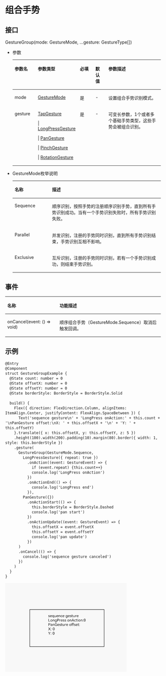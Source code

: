 # 组合手势<a name="ZH-CN_TOPIC_0000001160419381"></a>

## 接口<a name="section46581530142116"></a>

GestureGroup\(mode: GestureMode, ...gesture: GestureType\[\]\)

-   参数

    <a name="table173341539181419"></a>
    <table><thead align="left"><tr id="row1333463916149"><th class="cellrowborder" valign="top" width="16.11%" id="mcps1.1.6.1.1"><p id="p133353392142"><a name="p133353392142"></a><a name="p133353392142"></a>参数名</p>
    </th>
    <th class="cellrowborder" valign="top" width="20.330000000000002%" id="mcps1.1.6.1.2"><p id="p1335143919146"><a name="p1335143919146"></a><a name="p1335143919146"></a>参数类型</p>
    </th>
    <th class="cellrowborder" valign="top" width="11.450000000000001%" id="mcps1.1.6.1.3"><p id="p0335193981413"><a name="p0335193981413"></a><a name="p0335193981413"></a>必填</p>
    </th>
    <th class="cellrowborder" valign="top" width="9.35%" id="mcps1.1.6.1.4"><p id="p1333543911418"><a name="p1333543911418"></a><a name="p1333543911418"></a>默认值</p>
    </th>
    <th class="cellrowborder" valign="top" width="42.76%" id="mcps1.1.6.1.5"><p id="p6335173915149"><a name="p6335173915149"></a><a name="p6335173915149"></a>参数描述</p>
    </th>
    </tr>
    </thead>
    <tbody><tr id="row1433516398146"><td class="cellrowborder" valign="top" width="16.11%" headers="mcps1.1.6.1.1 "><p id="p9335439111419"><a name="p9335439111419"></a><a name="p9335439111419"></a>mode</p>
    </td>
    <td class="cellrowborder" valign="top" width="20.330000000000002%" headers="mcps1.1.6.1.2 "><p id="p43352391148"><a name="p43352391148"></a><a name="p43352391148"></a><a href="#li1176517215161">GestureMode</a></p>
    </td>
    <td class="cellrowborder" valign="top" width="11.450000000000001%" headers="mcps1.1.6.1.3 "><p id="p9335239141417"><a name="p9335239141417"></a><a name="p9335239141417"></a>是</p>
    </td>
    <td class="cellrowborder" valign="top" width="9.35%" headers="mcps1.1.6.1.4 "><p id="p15335839161412"><a name="p15335839161412"></a><a name="p15335839161412"></a>-</p>
    </td>
    <td class="cellrowborder" valign="top" width="42.76%" headers="mcps1.1.6.1.5 "><p id="p71884403389"><a name="p71884403389"></a><a name="p71884403389"></a>设置组合手势识别模式。</p>
    </td>
    </tr>
    <tr id="row8335239171414"><td class="cellrowborder" valign="top" width="16.11%" headers="mcps1.1.6.1.1 "><p id="p17335153941411"><a name="p17335153941411"></a><a name="p17335153941411"></a>gesture</p>
    </td>
    <td class="cellrowborder" valign="top" width="20.330000000000002%" headers="mcps1.1.6.1.2 "><p id="p207391156164411"><a name="p207391156164411"></a><a name="p207391156164411"></a><a href="ts-basic-gestures-tapgesture.md">TapGesture</a></p>
    <p id="p1873975624410"><a name="p1873975624410"></a><a name="p1873975624410"></a>| <a href="ts-basic-gestures-longpressgesture.md">LongPressGesture</a></p>
    <p id="p17391556114410"><a name="p17391556114410"></a><a name="p17391556114410"></a>| <a href="ts-basic-gestures-pangesture.md">PanGesture</a></p>
    <p id="p12739556194416"><a name="p12739556194416"></a><a name="p12739556194416"></a>| <a href="ts-basic-gestures-pinchgesture.md">PinchGesture</a></p>
    <p id="p9739185616449"><a name="p9739185616449"></a><a name="p9739185616449"></a>| <a href="ts-basic-gestures-rotationgesture.md">RotationGesture</a></p>
    </td>
    <td class="cellrowborder" valign="top" width="11.450000000000001%" headers="mcps1.1.6.1.3 "><p id="p14335639151414"><a name="p14335639151414"></a><a name="p14335639151414"></a>是</p>
    </td>
    <td class="cellrowborder" valign="top" width="9.35%" headers="mcps1.1.6.1.4 "><p id="p103359397141"><a name="p103359397141"></a><a name="p103359397141"></a>-</p>
    </td>
    <td class="cellrowborder" valign="top" width="42.76%" headers="mcps1.1.6.1.5 "><p id="p203351539171416"><a name="p203351539171416"></a><a name="p203351539171416"></a>可变长参数，1个或者多个基础手势类型，这些手势会被组合识别。</p>
    </td>
    </tr>
    </tbody>
    </table>

-   <a name="li1176517215161"></a>GestureMode枚举说明

    <a name="table3452114216394"></a>
    <table><thead align="left"><tr id="row245219426397"><th class="cellrowborder" valign="top" width="25.2%" id="mcps1.1.3.1.1"><p id="p545244283914"><a name="p545244283914"></a><a name="p545244283914"></a>名称</p>
    </th>
    <th class="cellrowborder" valign="top" width="74.8%" id="mcps1.1.3.1.2"><p id="p2452114203917"><a name="p2452114203917"></a><a name="p2452114203917"></a>描述</p>
    </th>
    </tr>
    </thead>
    <tbody><tr id="row6452144218390"><td class="cellrowborder" valign="top" width="25.2%" headers="mcps1.1.3.1.1 "><p id="p34529427398"><a name="p34529427398"></a><a name="p34529427398"></a>Sequence</p>
    </td>
    <td class="cellrowborder" valign="top" width="74.8%" headers="mcps1.1.3.1.2 "><p id="p1245211421393"><a name="p1245211421393"></a><a name="p1245211421393"></a>顺序识别，按照手势的注册顺序识别手势，直到所有手势识别成功。当有一个手势识别失败时，所有手势识别失败。</p>
    </td>
    </tr>
    <tr id="row12452184217398"><td class="cellrowborder" valign="top" width="25.2%" headers="mcps1.1.3.1.1 "><p id="p54523425398"><a name="p54523425398"></a><a name="p54523425398"></a>Parallel</p>
    </td>
    <td class="cellrowborder" valign="top" width="74.8%" headers="mcps1.1.3.1.2 "><p id="p745215426391"><a name="p745215426391"></a><a name="p745215426391"></a>并发识别，注册的手势同时识别，直到所有手势识别结束，手势识别互相不影响。</p>
    </td>
    </tr>
    <tr id="row9452134213392"><td class="cellrowborder" valign="top" width="25.2%" headers="mcps1.1.3.1.1 "><p id="p510719111403"><a name="p510719111403"></a><a name="p510719111403"></a>Exclusive</p>
    </td>
    <td class="cellrowborder" valign="top" width="74.8%" headers="mcps1.1.3.1.2 "><p id="p154533425394"><a name="p154533425394"></a><a name="p154533425394"></a>互斥识别，注册的手势同时识别，若有一个手势识别成功，则结束手势识别。</p>
    </td>
    </tr>
    </tbody>
    </table>


## 事件<a name="section660220206578"></a>

<a name="table2683193511513"></a>
<table><thead align="left"><tr id="row76836351515"><th class="cellrowborder" colspan="2" valign="top" id="mcps1.1.4.1.1"><p id="p196831635195112"><a name="p196831635195112"></a><a name="p196831635195112"></a>名称</p>
</th>
<th class="cellrowborder" valign="top" id="mcps1.1.4.1.2"><p id="p186841835145111"><a name="p186841835145111"></a><a name="p186841835145111"></a>功能描述</p>
</th>
</tr>
</thead>
<tbody><tr id="row1468416359511"><td class="cellrowborder" colspan="2" valign="top" headers="mcps1.1.4.1.1 "><p id="p156841935195116"><a name="p156841935195116"></a><a name="p156841935195116"></a>onCancel(event: () =&gt; void)</p>
</td>
<td class="cellrowborder" valign="top" headers="mcps1.1.4.1.2 "><p id="p17684103595118"><a name="p17684103595118"></a><a name="p17684103595118"></a>顺序组合手势（GestureMode.Sequence）取消后触发回调。</p>
</td>
</tr>
</tbody>
</table>

## 示例<a name="section16900453182718"></a>

```
@Entry
@Component
struct GestureGroupExample {
  @State count: number = 0
  @State offsetX: number = 0
  @State offsetY: number = 0
  @State borderStyle: BorderStyle = BorderStyle.Solid

  build() {
    Flex({ direction: FlexDirection.Column, alignItems: ItemAlign.Center, justifyContent: FlexAlign.SpaceBetween }) {
      Text('sequence gesture\n' + 'LongPress onAction:' + this.count + '\nPanGesture offset:\nX: ' + this.offsetX + '\n' + 'Y: ' + this.offsetY)
    }.translate({ x: this.offsetX, y: this.offsetY, z: 5 })
    .height(100).width(200).padding(10).margin(80).border({ width: 1, style: this.borderStyle })
    .gesture(
      GestureGroup(GestureMode.Sequence,
        LongPressGesture({ repeat: true })
          .onAction((event: GestureEvent) => {
            if (event.repeat) {this.count++}
            console.log('LongPress onAction')
          })
          .onActionEnd(() => {
            console.log('LongPress end')
          }),
        PanGesture({})
          .onActionStart(() => {
            this.borderStyle = BorderStyle.Dashed
            console.log('pan start')
          })
          .onActionUpdate((event: GestureEvent) => {
            this.offsetX = event.offsetX
            this.offsetY = event.offsetY
            console.log('pan update')
          })
      )
      .onCancel(() => {
        console.log('sequence gesture canceled')
      })
    )
  }
}
```

![](figures/GestureGroup.gif)

